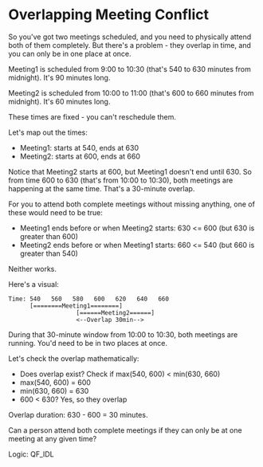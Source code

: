 # Overlapping Meeting Conflict

So you've got two meetings scheduled, and you need to physically attend both of them completely. But there's a problem - they overlap in time, and you can only be in one place at once.

Meeting1 is scheduled from 9:00 to 10:30 (that's 540 to 630 minutes from midnight). It's 90 minutes long.

Meeting2 is scheduled from 10:00 to 11:00 (that's 600 to 660 minutes from midnight). It's 60 minutes long.

These times are fixed - you can't reschedule them.

Let's map out the times:
- Meeting1: starts at 540, ends at 630
- Meeting2: starts at 600, ends at 660

Notice that Meeting2 starts at 600, but Meeting1 doesn't end until 630. So from time 600 to 630 (that's from 10:00 to 10:30), both meetings are happening at the same time. That's a 30-minute overlap.

For you to attend both complete meetings without missing anything, one of these would need to be true:
- Meeting1 ends before or when Meeting2 starts: 630 <= 600 (but 630 is greater than 600)
- Meeting2 ends before or when Meeting1 starts: 660 <= 540 (but 660 is greater than 540)

Neither works.

Here's a visual:
```
Time: 540   560   580   600   620   640   660
      [========Meeting1========]
                   [======Meeting2======]
                   <--Overlap 30min-->
```

During that 30-minute window from 10:00 to 10:30, both meetings are running. You'd need to be in two places at once.

Let's check the overlap mathematically:
- Does overlap exist? Check if max(540, 600) < min(630, 660)
- max(540, 600) = 600
- min(630, 660) = 630
- 600 < 630? Yes, so they overlap

Overlap duration: 630 - 600 = 30 minutes.

Can a person attend both complete meetings if they can only be at one meeting at any given time?

Logic: QF_IDL
